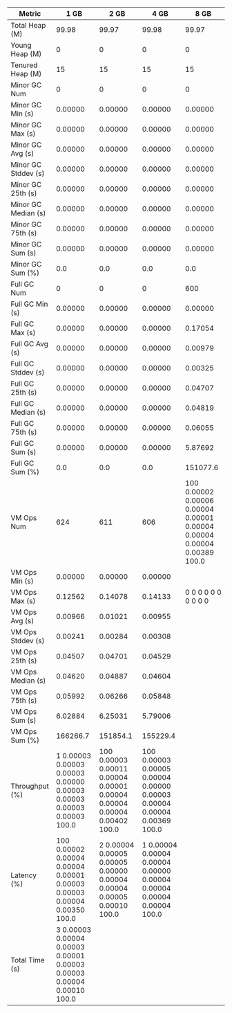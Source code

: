 | Metric | 1 GB | 2 GB | 4 GB | 8 GB |
|------|----|----|----|----|
| Total Heap (M) | 99.98 | 99.97 | 99.98 | 99.97 |
| Young Heap (M) | 0 | 0 | 0 | 0 |
| Tenured Heap (M) | 15 | 15 | 15 | 15 |
| Minor GC Num | 0 | 0 | 0 | 0 |
| Minor GC Min (s) | 0.00000 | 0.00000 | 0.00000 | 0.00000 |
| Minor GC Max (s) | 0.00000 | 0.00000 | 0.00000 | 0.00000 |
| Minor GC Avg (s) | 0.00000 | 0.00000 | 0.00000 | 0.00000 |
| Minor GC Stddev (s) | 0.00000 | 0.00000 | 0.00000 | 0.00000 |
| Minor GC 25th (s) | 0.00000 | 0.00000 | 0.00000 | 0.00000 |
| Minor GC Median (s) | 0.00000 | 0.00000 | 0.00000 | 0.00000 |
| Minor GC 75th (s) | 0.00000 | 0.00000 | 0.00000 | 0.00000 |
| Minor GC Sum (s) | 0.00000 | 0.00000 | 0.00000 | 0.00000 |
| Minor GC Sum (%) | 0.0 | 0.0 | 0.0 | 0.0 |
| Full GC Num | 0 | 0 | 0 | 600 |
| Full GC Min (s) | 0.00000 | 0.00000 | 0.00000 | 0.00000 |
| Full GC Max (s) | 0.00000 | 0.00000 | 0.00000 | 0.17054 |
| Full GC Avg (s) | 0.00000 | 0.00000 | 0.00000 | 0.00979 |
| Full GC Stddev (s) | 0.00000 | 0.00000 | 0.00000 | 0.00325 |
| Full GC 25th (s) | 0.00000 | 0.00000 | 0.00000 | 0.04707 |
| Full GC Median (s) | 0.00000 | 0.00000 | 0.00000 | 0.04819 |
| Full GC 75th (s) | 0.00000 | 0.00000 | 0.00000 | 0.06055 |
| Full GC Sum (s) | 0.00000 | 0.00000 | 0.00000 | 5.87692 |
| Full GC Sum (%) | 0.0 | 0.0 | 0.0 | 151077.6 |
| VM Ops Num | 624 | 611 | 606 | 100	0.00002	0.00006	0.00004	0.00001	0.00004	0.00004	0.00004	0.00389	100.0 |
| VM Ops Min (s) | 0.00000 | 0.00000 | 0.00000 |  |
| VM Ops Max (s) | 0.12562 | 0.14078 | 0.14133 | 0	0	0	0	0	0	0	0	0	0 |
| VM Ops Avg (s) | 0.00966 | 0.01021 | 0.00955 |  |
| VM Ops Stddev (s) | 0.00241 | 0.00284 | 0.00308 |  |
| VM Ops 25th (s) | 0.04507 | 0.04701 | 0.04529 |  |
| VM Ops Median (s) | 0.04620 | 0.04887 | 0.04604 |  |
| VM Ops 75th (s) | 0.05992 | 0.06266 | 0.05848 |  |
| VM Ops Sum (s) | 6.02884 | 6.25031 | 5.79006 |  |
| VM Ops Sum (%) | 166266.7 | 151854.1 | 155229.4 |  |
| Throughput (%) | 1	0.00003	0.00003	0.00003	0.00000	0.00003	0.00003	0.00003	0.00003	100.0 | 100	0.00003	0.00011	0.00004	0.00001	0.00004	0.00004	0.00004	0.00402	100.0 | 100	0.00003	0.00005	0.00004	0.00000	0.00003	0.00004	0.00004	0.00369	100.0 |  |
| Latency (%) | 100	0.00002	0.00004	0.00004	0.00001	0.00003	0.00003	0.00004	0.00350	100.0 | 2	0.00004	0.00005	0.00005	0.00000	0.00004	0.00004	0.00005	0.00010	100.0 | 1	0.00004	0.00004	0.00004	0.00000	0.00004	0.00004	0.00004	0.00004	100.0 |  |
| Total Time (s) | 3	0.00003	0.00004	0.00003	0.00001	0.00003	0.00003	0.00004	0.00010	100.0 |  |  |  |
